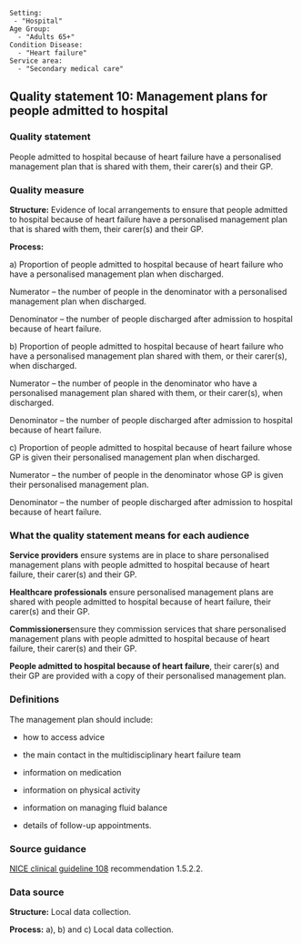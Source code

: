 ```
Setting:
 - "Hospital"
Age Group:
  - "Adults 65+"
Condition Disease:
  - "Heart failure"
Service area:
  - "Secondary medical care"

```
Quality statement 10: Management plans for people admitted to hospital
----------------------------------------------------------------------

### Quality statement

People admitted to hospital because of heart failure have a personalised
management plan that is shared with them, their carer(s) and their GP.

### Quality measure

**Structure:** Evidence of local arrangements to ensure that people
admitted to hospital because of heart failure have a personalised
management plan that is shared with them, their carer(s) and their GP.

**Process:**

​a) Proportion of people admitted to hospital because of heart failure
who have a personalised management plan when discharged.

Numerator – the number of people in the denominator with a personalised
management plan when discharged.

Denominator – the number of people discharged after admission to
hospital because of heart failure.

​b) Proportion of people admitted to hospital because of heart failure
who have a personalised management plan shared with them, or their
carer(s), when discharged.

Numerator – the number of people in the denominator who have a
personalised management plan shared with them, or their carer(s), when
discharged.

Denominator – the number of people discharged after admission to
hospital because of heart failure.

​c) Proportion of people admitted to hospital because of heart failure
whose GP is given their personalised management plan when discharged.

Numerator – the number of people in the denominator whose GP is given
their personalised management plan.

Denominator – the number of people discharged after admission to
hospital because of heart failure.

### What the quality statement means for each audience

**Service providers** ensure systems are in place to share personalised
management plans with people admitted to hospital because of heart
failure, their carer(s) and their GP.

**Healthcare professionals** ensure personalised management plans are
shared with people admitted to hospital because of heart failure, their
carer(s) and their GP.

**Commissioners**ensure they commission services that share personalised
management plans with people admitted to hospital because of heart
failure, their carer(s) and their GP.

**People admitted to hospital because of heart failure**, their carer(s)
and their GP are provided with a copy of their personalised management
plan.

### Definitions

The management plan should include:

-   how to access advice

-   the main contact in the multidisciplinary heart failure team

-   information on medication

-   information on physical activity

-   information on managing fluid balance

-   details of follow-up appointments.

### Source guidance

[NICE clinical guideline 108](/guidance/cg108) recommendation 1.5.2.2.

### Data source

**Structure:** Local data collection.

**Process:** a), b) and c) Local data collection.
